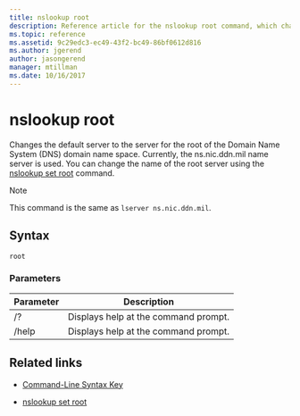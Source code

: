 ```yaml
---
title: nslookup root
description: Reference article for the nslookup root command, which changes the default server to the server for the root of the Domain Name System (DNS) domain name space.
ms.topic: reference
ms.assetid: 9c29edc3-ec49-43f2-bc49-86bf0612d816
ms.author: jgerend
author: jasongerend
manager: mtillman
ms.date: 10/16/2017
---
```


# nslookup root



Changes the default server to the server for the root of the Domain Name System (DNS) domain name space. Currently, the ns.nic.ddn.mil name server is used. You can change the name of the root server using the [nslookup set root](nslookup-set-root.md) command.

> [!NOTE]
> This command is the same as `lserver ns.nic.ddn.mil`.

## Syntax

```
root
```

### Parameters

| Parameter | Description |
| --------- | ----------- |
| /? | Displays help at the command prompt. |
| /help | Displays help at the command prompt. |

## Related links

- [Command-Line Syntax Key](command-line-syntax-key.md)

- [nslookup set root](nslookup-set-root.md)
